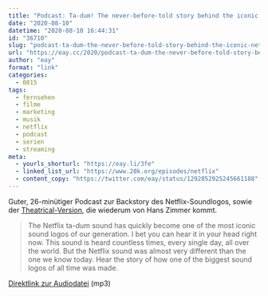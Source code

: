 ```yaml
---
title: "Podcast: Ta-dum! The never-before-told story behind the iconic Netflix sound"
date: "2020-08-10"
datetime: "2020-08-10 16:44:31"
id: "36710"
slug: "podcast-ta-dum-the-never-before-told-story-behind-the-iconic-netflix-sound"
url: "https://eay.cc/2020/podcast-ta-dum-the-never-before-told-story-behind-the-iconic-netflix-sound/"
author: "eay"
format: "link"
categories:
  - 0815
tags:
  - fernsehen
  - filme
  - marketing
  - musik
  - netflix
  - podcast
  - serien
  - streaming
meta:
  - yourls_shorturl: "https://eay.li/3fe"
  - linked_list_url: "https://www.20k.org/episodes/netflix"
  - content_copy: "https://twitter.com/eay/status/1292852925245661188"
---
```


Guter, 26-minütiger Podcast zur Backstory des Netflix-Soundlogos, sowie der [Theatrical-Version](https://www.youtube.com/watch?v=1Zm5MwEs1EU), die wiederum von Hans Zimmer kommt.

> The Netflix ta-dum sound has quickly become one of the most iconic sound logos of our generation. I bet you can hear it in your head right now. This sound is heard countless times, every single day, all over the world. But the Netflix sound was almost very different than the one we know today. Hear the story of how one of the biggest sound logos of all time was made.

[Direktlink zur Audiodatei](https://dcs.megaphone.fm/TTH1055905632.mp3) (mp3)
